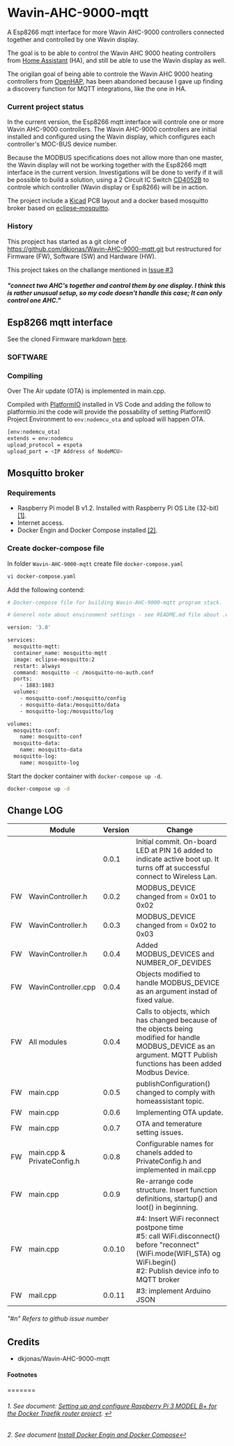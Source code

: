 # **Wavin-AHC-9000-mqtt**


A Esp8266 mqtt interface for more Wavin AHC-9000 controllers connected together and controlled by one Wavin display.

The goal is to be able to control the Wavin AHC 9000 heating controllers from [Home Assistant](https://www.home-assistant.io/) (HA), and still be able to use the Wavin display as well.

The origilan goal of being able to controle the Wavin AHC 9000 heating controllers from [OpenHAP](https://www.openhab.org/), has been abandoned because I gave up finding a discovery function for MQTT integrations, like the one in HA.

### **Current project status**
In the current version, the Esp8266 mqtt interface will controle one or more Wavin AHC-9000 controllers. The Wavin AHC-9000 controllers are initial installed and configured using the Wavin display, which configures each controller's MOC-BUS device number.

Because the MODBUS specifications does not allow more than one master, the Wavin display will not be working together with the Esp8266 mqtt interface in the current version. Investigations will be done to verify if it will be possible to build a solution, using a 2 Circuit IC Switch [CD4052B](https://www.ti.com/product/CD4052B-MIL#tech-docs) to controle which controller (Wavin display or Esp8266) will be in action.

The project include a [Kicad](https://www.kicad.org/) PCB layout and a docker based mosquitto broker based on [eclipse-mosquitto](https://hub.docker.com/_/eclipse-mosquitto).

### **History**

This propject has started as a git clone of https://github.com/dkjonas/Wavin-AHC-9000-mqtt.git but restructured for Firmware (FW), Software (SW) and Hardware (HW).

This project takes on the challange mentioned in [Issue #3](https://github.com/dkjonas/Wavin-AHC-9000-mqtt/issues/3#issuecomment-435690672)

##### "connect two AHC's together and control them by one display. I think this is rather unusual setup, so my code doesn't handle this case; It can only control one AHC."

## **Esp8266 mqtt interface**

See the cloned Firmware markdown [here](Firmware/README.md).

### **SOFTWARE**

### Compiling

Over The Air update (OTA) is implemented in main.cpp. 

Compiled with [PlatformIO](https://platformio.org/) installed in VS Code and adding the follow to platformio.ini the code will provide the possability of setting PlatformIO Project Environment to   `env:nodemcu_ota` and upload will happen OTA.

````bash
[env:nodemcu_ota]
extends = env:nodemcu
upload_protocol = espota
upload_port = <IP Address of NodeMCU>
````


## **Mosquitto broker**

### **Requirements**

- Raspberry Pi model B v1.2. Installed with Raspberry Pi OS Lite (32-bit) <span id="a1">[[1]](#f1)</span>.
- Internet access.
- Docker Engin and Docker Compose installed <span id="a2">[[2]](#f2)</span>.


### **Create docker-compose file**

In folder `Wavin-AHC-9000-mqtt` create file `docker-compose.yaml`

```bash
vi docker-compose.yaml
```

Add the following contend:

```bash
# Docker-compose file for building Wavin-AHC-9000-mqtt program stack.

# Generel note about environment settings - see README.md file about .env file

version: '3.8'

services:
  mosquitto-mqtt:
  container_name: mosquitto-mqtt
  image: eclipse-mosquitto:2
  restart: always
  command: mosquitto -c /mosquitto-no-auth.conf
  ports:
    - 1883:1883
  volumes:
    - mosquitto-conf:/mosquitto/config
    - mosquitto-data:/mosquitto/data
    - mosquitto-log:/mosquitto/log

volumes:
  mosquitto-conf:
    name: mosquitto-conf
  mosquitto-data:
    name: mosquitto-data
  mosquitto-log:
    name: mosquitto-log

````


 Start the docker container with `docker-compose up -d`.

```bash
docker-compose up -d
```

## Change LOG

|       | Module              | Version | Change
|---    |---                  | ----    |----
|       |                     | 0.0.1   | Initial commit. On-board LED at PIN 16 added to indicate active boot up. It turns off at successful connect to Wireless Lan. 
| FW    | WavinController.h   | 0.0.2   | MODBUS_DEVICE changed from = 0x01 to 0x02
| FW    | WavinController.h   | 0.0.3   | MODBUS_DEVICE changed from = 0x02 to 0x03
| FW    | WavinController.h   | 0.0.4   | Added MODBUS_DEVICES and NUMBER_OF_DEVIDES
| FW    | WavinController.cpp | 0.0.4   | Objects modified to handle MODBUS_DEVICE as an argument instad of fixed value.
| FW    | All modules         | 0.0.4   | Calls to objects, which has changed because of the objects being modified for handle MODBUS_DEVICE as an argument. MQTT Publish functions has been added Modbus Device.
| FW    | main.cpp            | 0.0.5   | publishConfiguration() changed to comply with homeassistant topic.
| FW    | main.cpp            | 0.0.6   | Implementing OTA update.
| FW    | main.cpp            | 0.0.7   | OTA and temerature setting issues.
| FW    | main.cpp & PrivateConfig.h | 0.0.8   | Configurable names for chanels added to PrivateConfig.h and implemented in mail.cpp
| FW    | main.cpp            | 0.0.9 | Re-arrange code structure. Insert function definitions, startup() and loot() in beginning.
| FW    | main.cpp            | 0.0.10 | #4: Insert WiFi reconnect postpone time <br>#5: call WiFi.disconnect() before "reconnect" (WiFi.mode(WIFI_STA) og WiFi.begin() <br>#2: Publish device info to MQTT broker
| FW    | mail.cpp            | 0.0.11 | #3: implement Arduino JSON

###### "#n" Refers to github issue number





## Credits
- dkjonas/Wavin-AHC-9000-mqtt

#### **Footnotes**
=======
###### 1. <span id="f1"></span> See document: [Setting up and configure Raspberry Pi 3 MODEL B+ for the Docker Traefik router project](./docs/SettingUpRaspberryPi.md). [$\hookleftarrow$](#a1)

###### 2. <span id="f2"></span> See document [Install Docker Engin and Docker Compose](./docs/InstallDockerEnginAndCompose.md)[$\hookleftarrow$](#a3)
